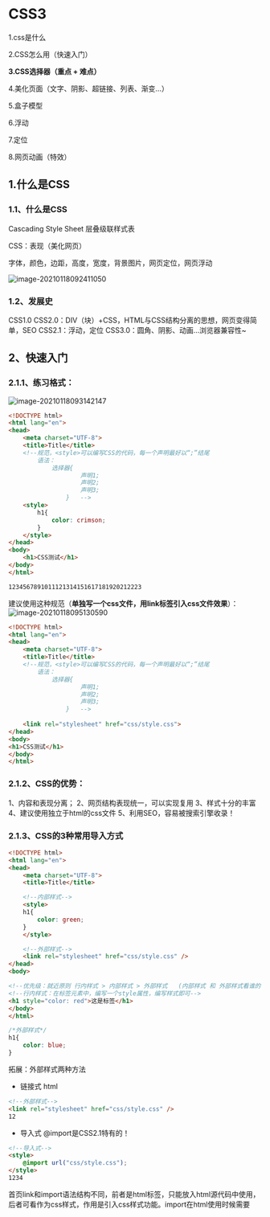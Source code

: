 # CSS3

1.css是什么

2.CSS怎么用（快速入门）

**3.CSS选择器（重点 + 难点）**

4.美化页面（文字、阴影、超链接、列表、渐变…）

5.盒子模型

6.浮动

7.定位

8.网页动画（特效）

## 1.什么是CSS

### 1.1、什么是CSS

Cascading Style Sheet 层叠级联样式表

CSS：表现（美化网页）

字体，颜色，边距，高度，宽度，背景图片，网页定位，网页浮动

![image-20210118092411050](https://typora-wenjiuzhou.oss-cn-beijing.aliyuncs.com/20210118092411.png)

### 1.2、发展史

CSS1.0
CSS2.0：DIV（块）+CSS，HTML与CSS结构分离的思想，网页变得简单，SEO
CSS2.1：浮动，定位
CSS3.0：圆角、阴影、动画…浏览器兼容性~

## 2、快速入门

### 2.1.1、练习格式：

![image-20210118093142147](https://typora-wenjiuzhou.oss-cn-beijing.aliyuncs.com/20210118093142.png)

```html
<!DOCTYPE html>
<html lang="en">
<head>
    <meta charset="UTF-8">
    <title>Title</title>
    <!--规范，<style>可以编写CSS的代码，每一个声明最好以“;”结尾
        语法：
            选择器{
                    声明1;
                    声明2;
                    声明3;
                }	-->
    <style>
        h1{
            color: crimson;
        }
    </style>
</head>
<body>
    <h1>CSS测试</h1>
</body>
</html>

1234567891011121314151617181920212223
```

建议使用这种规范（**单独写一个css文件，用link标签引入css文件效果**）：
![image-20210118095130590](https://typora-wenjiuzhou.oss-cn-beijing.aliyuncs.com/20210118095130.png)

```html
<!DOCTYPE html>
<html lang="en">
<head>
    <meta charset="UTF-8">
    <title>Title</title>
    <!--规范，<style>可以编写CSS的代码，每一个声明最好以“;”结尾
        语法：
            选择器{
                    声明1;
                    声明2;
                    声明3;
                }	-->
  
    <link rel="stylesheet" href="css/style.css">
</head>
<body>
<h1>CSS测试</h1>
</body>
</html>
```



### 2.1.2、CSS的优势：

1、内容和表现分离；
2、网页结构表现统一，可以实现复用
3、样式十分的丰富
4、建议使用独立于html的css文件
5、利用SEO，容易被搜索引擎收录！

### 2.1.3、CSS的3种常用导入方式

```html
<!DOCTYPE html>
<html lang="en">
<head>
    <meta charset="UTF-8">
    <title>Title</title>

    <!--内部样式-->
    <style>
    h1{
        color: green;
    }
    </style>

    <!--外部样式-->
    <link rel="stylesheet" href="css/style.css" />
</head>
<body>

<!--优先级：就近原则 行内样式 > 内部样式 > 外部样式   (内部样式 和 外部样式看谁的位置离句子近用谁)-->
<!--行内样式：在标签元素中，编写一个style属性，编写样式即可-->
<h1 style="color: red">这是标签</h1>
</body>
</html>
```

```css
/*外部样式*/
h1{
    color: blue;
}
```

拓展：外部样式两种方法

- 链接式
  html

```html
<!--外部样式-->
<link rel="stylesheet" href="css/style.css" />
12
```

- 导入式
  @import是CSS2.1特有的！

```html
<!--导入式-->
<style>
    @import url("css/style.css");
</style>
1234
```

首页link和import语法结构不同，前者<link>是html标签，只能放入html源代码中使用，后者可看作为css样式，作用是引入css样式功能。import在html使用时候需要<style type="text/css">标签，同时可以直接"@import url(CSS文件路径地址);""放如css文件或css代码里引入其它css文件。
本质上两者使用选择区别不大，但为了软件中编辑布局网页html代码，一般使用link较多，也推荐使用link。

### 2.2选择器

> 作用：选择页面上的某一个后者某一类元素

#### 2.2.1、基本选择器

##### 1、标签选择器

 **选择一类标签**

 格式： **标签 { }**

```html
<head>
    <meta charset="UTF-8">
    <title>Title</title>
    <style>
        /*标签选择器，会选择到页面上所有的这个标签的元素*/
        h1{
            color: orange;
            background: blue;
            border-radius: 10px;
        }
        h3{
            color: orange;
            background: blue;
            border-radius: 10px;
        }
        p{
            font-size: 80px;
        }
    </style>
</head>
<body>
<h1>标签选择器</h1>
<p>我爱学习</p>
<h3>学习JAVA</h3>
</body>
```

##### 2、类选择器class

 **选择所有class一致的标签，跨标签**

 格式： **.类名{}**

```html
<head>
    <meta charset="UTF-8">
    <title>Title</title>
    <style>
        /*类选择器的格式 .class的名称{}
            好处：可以多个标签归类，是同一个class，可以复用*/
        .demo1{
            color: blue;
        }
        .demo2{
            color: red;
        }
        .demo3{
            color: aqua;
        }
    </style>
</head>
<body>
<h1 class = "demo1">类选择器：demo1</h1>
<h1 class="demo2">类选择器：demo2</h1>
<h1 class="demo3">类选择器：demo3</h1>
<p class="demo3">p标签</p>
</body>
```

##### 3、id 选择器

 **全局唯一**

 格式： **#id名{}**

```html
<head>
    <meta charset="UTF-8">
    <title>Title</title>
    <style>
        /*id选择器：id必须保证全局唯一
            #id名称{}
            不遵循就近原则，优先级是固定的
            id选择器 > class类选择器  >  标签选择器
        */
        #demo1{
            color: red;
        }
        .demo2{
            color: green;
        }
        #demo2{
            color: orange;
        }
        h1{
            color: blue;
        }
    </style>
</head>
<body>
<h1 id="demo1" class="demo2">id选择器：demo1</h1>
<h1 class="demo2" id = "demo2">id选择器：demo2</h1>
<h1 class="demo2">id选择器：demo3</h1>
<h1 >id选择器：demo4</h1>
<h1>id选择器：demo5</h1>
</body>
```

**优先级：id选择器 > class选择器 > 标签选择器**

#### 2.2.2、高级选择器

##### 1. 层次选择器

![image-20210118121644221](https://typora-wenjiuzhou.oss-cn-beijing.aliyuncs.com/20210118121644.png)

```html
<!DOCTYPE html>
<html lang="en">
<head>
    <meta charset="UTF-8">
    <title>Title</title>
</head>
<body>
    <p>p1</p>
    <p>p2</p>
    <p>p3</p>
    <ul>
        <li>
            <p>p4</p>
        </li>
        <li>
            <p>p5</p>
        </li>
        <li>
            <p>p6</p>
        </li>
    </ul>
		<p>p7</p>
  	<p>p8</p>
</body>
</html>
```

![image-20210118151427726](https://typora-wenjiuzhou.oss-cn-beijing.aliyuncs.com/20210118151427.png)

- 1.**后代选择器**：在某个元素的后面

```css
/*后代选择器*/
<style>
body p{
	background:red;
}
</style>
```

![image-20210118151459659](https://typora-wenjiuzhou.oss-cn-beijing.aliyuncs.com/20210118151459.png)

- 2.**子选择器**，一代

```css
/*子选择器*/
<style>
body>p{
	background:orange;
}
</style>
```

![image-20210118151552419](https://typora-wenjiuzhou.oss-cn-beijing.aliyuncs.com/20210118151552.png)

- **相邻的兄弟选择器** 同辈

```css
/*相邻兄弟选择器：只选择一个，相邻（向下）*/
    <style>
        .active+p{
            background: red
        }
    </style>
<body>
<p>p1</p>
<p class="active">p2</p>
<p>p3</p>
<ul>
    <li>
        <p>p4</p>
    </li>
    <li>
        <p>p5</p>
    </li>
    <li>
        <p>p6</p>
    </li>
</ul>
<p>p7</p>
<p>p8</p>
</body>
```

![image-20210118151658763](https://typora-wenjiuzhou.oss-cn-beijing.aliyuncs.com/20210118151658.png)

- **通用选择器**

```css
<style>
/*通用兄弟选择器，当前选中元素的向下的所有兄弟元素*/
	.active~p{
	background:red;
}
</style>
<body>
<p>p1</p>
<p class="active">p2</p>
<p>p3</p>
<ul>
    <li>
        <p>p4</p>
    </li>
    <li>
        <p>p5</p>
    </li>
    <li>
        <p>p6</p>
    </li>
</ul>
<p>p7</p>
<p>p8</p>
</body>
```

![image-20210118151747091](https://typora-wenjiuzhou.oss-cn-beijing.aliyuncs.com/20210118151747.png)

##### 2.结构伪类选择器

伪类

```css
<!DOCTYPE html>
<html lang="en">
<head>
    <meta charset="UTF-8">
    <title>Title</title>
    <style>
        ul li:first-child{/*ul的第一个子元素*/
            background: aqua;
        }
        ul li:last-child{/*ul的最后一个子元素*/
            background: blue;
        }
        /*选中p1：定位到父元素，选择当前的第一个元素
            选择当前p元素 的父级元素<body>，选中父级元素的第一个，并且是当前元素才生效！------顺序*/
        p:nth-child(2){
            background: orange;
        }
        /*选中父元素下的，第2个p元素,---类型*/
        p:nth-of-type(2){
            background: red;
        }
        /*选中就变化，动作型*/
        a:hover{
            color: green;
        }
    </style>
</head>
<body>
<a href="">123</a>
<p>p1</p>
<p>p2</p>
<p>p3</p>
<h3>h3</h3>
<ul>
    <li>1li1</li>
    <li>1li2</li>
    <li>1li3</li>
</ul>
<ul>
    <li>2li1</li>
    <li>2li2</li>
    <li>2li3</li>
</ul>
<a href="www.baidu.com">百度</a>
</body>
</html>
```

![image-20210118155538638](https://typora-wenjiuzhou.oss-cn-beijing.aliyuncs.com/20210118155538.png)

##### 3.属性选择器（常用）

id + class结合

```html
<head>
    <meta charset="UTF-8">
    <title>Title</title>
    <style>
        <!--类选择器-->
        .demo a{
            float: left;
            display: block;
            height: 50px;
            width: 50px;
            border-radius: 10px;
            background: aquamarine;
            text-align: center;
            color: gray;
            text-decoration: none;
            margin-right: 5px;
            /*line-height:50px;*/
            font: bold 20px/50px Arial;
        }
        /*属性名，属性名=属性值（正则）
         = 表示绝对等于
         *= 表示包含
         ^= 表示以...开头
         $= 表示以...结尾
         存在id属性的元素
            a[]{}
         */
        a[id]{
            background: yellow;
        }
        a[id=first]{/*id=first的元素*/
            background: green;
        }

        a[class*="links"]{/*class 中有links的元素*/
            background: bisque;
        }

        a[href^=http]{/*选中href中以http开头的元素*/
            background: aquamarine;
        }
        a[href$=pdf]{/*选中href中以pdf结尾的元素*/
            background: aquamarine;
        }
    </style>
</head>
<body>
<p class="demo">
    <a href="http:www.baidu.com" class="links item first" id="first">1</a>
    <a href="" class="links item active" target="_blank " title="test">2</a>
    <a href="images/123.html" class="links item">3</a>
    <a href="images/1.png" class="links item">4</a>
    <a href="images/1.jpg" class="links item">5</a>
    <a href="abc" class="links item">6</a>
    <a href="/a.pdf" class="links item">7</a>
    <a href="/abc.pdf" class="links item">8</a>
    <a href="abc.doc" class="links item">9</a>
    <a href="abcd.doc" class="links item last">10</a>
</p>
</body>

```

效果：
![在这里插入图片描述](https://img-blog.csdnimg.cn/20201030095642883.png#pic_center)

## 3、美化网页元素

### 3.1、为什么要美化网页

1. 有效的传递页面信息
2. 美化网页，页面漂亮才能吸引客户
3. 凸显页面的主题
4. 提高用户的体验

**span标签**：重点要突出的字，使用span标签套起来

```html
<!DOCTYPE html>
<html lang="en">
<head>
    <meta charset="UTF-8">
    <title>Title</title>
    <style>
        #title1{
            font-size: 50px;
            color: blue;
        }
    </style>
</head>
<body>

学习语言<span id="title1">JAVA</span>
</body>
</html>
```

![image-20210118161911808](https://typora-wenjiuzhou.oss-cn-beijing.aliyuncs.com/20210118161911.png)



### 3.2、字体样式

- font-family：字体
- font-size：字体大小
- font-weight：字体粗细
- color：字体颜色

```html
<!DOCTYPE html>
<html lang="en">
<head>
    <meta charset="UTF-8">
    <title>Title</title>
    <style>
        body {
            font-family: "Arial Black", 楷体;
            color: red;
        }

        h1 {
            font-size: 50px;
        }

        .p1 {
            font-weight: 600;
            color: gray;
        }
    </style>
</head>
<body>
    <h1>标题</h1>
    <p>设置为绝对定位的元素框从文档流完全删除，并相对于其包含块定位，包含块可能是文档中的另一个元素或者是初始包含块。元素原先在正常文档流中所占的空间会关闭，就好像该元素原来不存在一样。元素定位后生成一个块级框，而不论原来它在正常流中生成何种类型的框。</p>
    <p class="p1">正文2222222</p>
    <p>绝对定位使元素的位置与文档流无关，因此不占据空间。这一点与相对定位不同，相对定位实际上被看作普通流定位模型的一部分，因为元素的位置相对于它在普通流中的位置。</p>
</body>
</html>
```

![image-20210118162207937](https://typora-wenjiuzhou.oss-cn-beijing.aliyuncs.com/20210118162208.png)

常用写法：

```css
font-weight:bolder;/*也可以填px，但不能超过900,相当于bloder*/

/*常用写法：*/
font:oblique bloder 12px "楷体"
```





### 3.3、文本样式

1. 颜色–---------------->color:agb / rgba()
2. 文本对齐方式–---->text-align：center
3. 首行缩进–--->text-indent：2em
4. 行高–--------->line-height：300px；
5. 下划线–------>text-decoration

```css
text-decoration:underline/*下划线*/
text-decoration:line-through/*中划线*/
text-decoration:overline/*上划线*/
text-decoration:none/*超链接去下划线*/
```

#### **1.文本样式**

```html
<!DOCTYPE html>
<html lang="en">
<head>
    <meta charset="UTF-8">
    <title>Title</title>
    <!--
        颜色:
        单词
        RGB    #000000~#FFFFFF
        RGBA   rgba(0,0,0,0.9);

        排版：
        text-align:

        首行缩进：
        text-indent: 2em

        行高：
        line-height: 30px;
        块高：
        height：

        文字修饰符：

    -->
    <style>
        bpdy{
            color: rgba(0,0,0,0.9);
            text-align: center;
        }

        .p1{
            text-indent: 2em;
            line-height: 30px;
            height: 3000px;

        }
        .l1{text-decoration: underline;}
        .l2{text-decoration: line-through;}
        .l3{text-decoration: overline;}
    </style>
</head>
<body>
<h1>标题</h1>
<p class="l1">1111111111111</p>
<p class="l2">2222222222222</p>
<p class="l3">3333333333333</p>

<p>设置为绝对定位的元素框从文档流完全删除，并相对于其包含块定位，包含块可能是文档中的另一个元素或者是初始包含块。元素原先在正常文档流中所占的空间会关闭，就好像该元素原来不存在一样。元素定位后生成一个块级框，而不论原来它在正常流中生成何种类型的框。</p>
<p >正文2222222</p>
<p class="p1">绝对定位使元素的位置与文档流无关，因此不占据空间。这一点与相对定位不同，相对定位实际上被看作普通流定位模型的一部分，因为元素的位置相对于它在普通流中的位置。</p>

</body>
</html>
```

![image-20210118163834672](https://typora-wenjiuzhou.oss-cn-beijing.aliyuncs.com/20210118163834.png)

#### **2.图片、文字水平对齐**

```css
<!DOCTYPE html>
<html lang="en">
<head>
    <meta charset="UTF-8">
    <title>Title</title>
<!--    水平对齐，需要有参照物a，b-->
    <style>
        img,span{
            vertical-align: middle;/*而不是center*/
        }
    </style>
</head>
<body>
    <p>
        <img src="images/1.png" alt="">
        <span>123456789101123156489</span>
    </p>
</body>
</html>
```

![image-20210118164309078](https://typora-wenjiuzhou.oss-cn-beijing.aliyuncs.com/20210118164309.png)





### 3.4、文本，阴影和超链接伪类

```css
<!DOCTYPE html>
<html lang="en">
<head>
    <meta charset="UTF-8">
    <title>Title</title>
    <style>
        /*默认的颜色*/
        a{
            text-decoration: none;
            color: black;
        }
        /*鼠标悬浮的颜色*/
        a:hover{
            color: orange;
            font-size:50px ;
        }
        /*鼠标按住未释放的颜色*/
        a:active{
            color: green;
        }
        /*text-shadow 阴影颜色 水平偏移 垂直偏移 阴影半径*/
        #price{
            text-shadow: blue 10px 10px 10px;
        }
    </style>
</head>
<body>

<a href="#">
    <img src="images/1.png" alt="">
</a>
<p>
    <a href="#">老婆</a>
</p>
<p>
    <a href="">作者：</a>
</p>
<p id="price">
    ￥500
</p>
</body>
</html>
```

![image-20210118165944920](https://typora-wenjiuzhou.oss-cn-beijing.aliyuncs.com/20210118165945.png)



### 3.5阴影：

![image-20210118165821303](https://typora-wenjiuzhou.oss-cn-beijing.aliyuncs.com/20210118165821.png)

```css
/*	第一个参数：表示水平偏移
	第二个参数：表示垂直偏移
	第三个参数：表示模糊半径
	第四个参数：表示颜色
*/
text-shadow:5px 5px 5px 颜色
<style>
#price{
        text-shadow: blue 10px 10px 10px;
     }
</style>
<body>
<p id="price">
    ￥500
</p>
</body>
```





### 3.6、列表ul li

主页index.html代码：

```html
<!DOCTYPE html>
<html lang="en">
<head>
    <meta charset="UTF-8">
    <title>Title</title>
    <link href="css/style.css" rel="stylesheet" type="text/css">
</head>
<body>
<div id="nav">
    <h2 class="title">全部商品分类</h2>
    <ul>
        <li>
            <a href="#">图书</a>
            <a href="#">音像</a>
            <a href="#">数字商品</a>
        </li>
        <li>
            <a href="#">家用电器</a>
            <a href="#">手机</a>
            <a href="#">数码</a>
        </li>
        <li>
            <a href="#">电脑</a>
            <a href="#">办公</a>
        </li>
        <li>
            <a href="#">家居</a>
            <a href="#">家装</a>
            <a href="#">厨具</a>
        </li>
        <li>
            <a href="#">服饰鞋帽</a>
            <a href="#">个性化妆</a>
        </li>
        <li>
            <a href="#">礼品箱包</a>
            <a href="#">钟表</a>
            <a href="#">珠宝</a>
        </li>
        <li>
            <a href="#">食品饮料</a>
            <a href="#">保健食品</a>
        </li>
        <li>
            <a href="#">彩票</a>
            <a href="#">旅行</a>
            <a href="#">充值</a>
            <a href="#">票务</a>
        </li>
    </ul>
</div>
</body>
</html>
```

css代码：

```css
#nav{
    width: 300px;
    background: antiquewhite;
}
.title{
    font-size: 18px;
    font-weight: bold;
    text-indent: 1em;/*缩进*/
    line-height: 35px;
    background: red;
}

/*ul li*/
/*
list-style:
    non 去掉实心圆
    circle 空心圆
    decimal 数字
    square 正方形
*/
/*ul{!*nav替换效果*!
    background: antiquewhite;
}*/
ul li{
    height: 30px;
    list-style: none;
    text-indent: 1em;
}

a{
    text-decoration: none;
    font-size: 14px;
    color: black;
}
a:hover{
    color: burlywood;
    text-decoration: underline;
}
```

![image-20210118171031528](https://typora-wenjiuzhou.oss-cn-beijing.aliyuncs.com/20210118171031.png)



### 3.7、背景

```css
/*颜色 图片 图片位置 平铺方式*/
{
  background:red url("../images/xx.png") 270px 10px no-repeat;
}
```



1. 背景颜色：background
2. 背景图片

```css
<!DOCTYPE html>
<html lang="en">
<head>
    <meta charset="UTF-8">
    <title>Title</title>
    <style>
        div{
            height: 480px;
            width: 660px;
            border: 1px solid red;
            background-image: url("images/1.png");
        }
        .div1{
            background-repeat:repeat-x/*水平平铺*/
        }
        .div2{
            background-repeat:repeat-y/*垂直平铺*/
            }
        .div3{
            background-repeat:no-repeat/*不平铺*/
            }

    </style>
</head>
<body>
    <div class="div1"></div>
    <div class="div2"></div>
    <div class="div3"></div>
</body>
</html>
```

![image-20210118172011107](https://typora-wenjiuzhou.oss-cn-beijing.aliyuncs.com/20210118172011.png)



### 3.8、渐变

渐变背景网址：https://www.grabient.com
**径向渐变、圆形渐变**

```css
<!DOCTYPE html>
<html lang="en">
<head>
    <meta charset="UTF-8">
    <title>Title</title>
    <style>
        body{
            background-color: #4158D0;
            background-image: -webkit-linear-gradient(309deg, #4158D0 0%, #C850C0 46%, #FFCC70 100%);
            background-image: -moz-linear-gradient(309deg, #4158D0 0%, #C850C0 46%, #FFCC70 100%);
            background-image: -o-linear-gradient(309deg, #4158D0 0%, #C850C0 46%, #FFCC70 100%);
            background-image: linear-gradient(309deg, #4158D0 0%, #C850C0 46%, #FFCC70 100%);
        }

    </style>
</head>
<body>


</body>
</html>
```

![image-20210118172837260](https://typora-wenjiuzhou.oss-cn-beijing.aliyuncs.com/20210118172837.png)





## 4、盒子模型

### 4.1什么是盒子模型

![image-20210118173417705](https://typora-wenjiuzhou.oss-cn-beijing.aliyuncs.com/20210118173417.png)

1. margin：外边距
2. padding：内边距
3. border：边框



### 4.2、边框

border：粗细 样式 颜色

1. 边框的粗细
2. 边框的样式
3. 边框的颜色

```html
<!DOCTYPE html>
<html lang="en">
<head>
    <meta charset="UTF-8">
    <title>Title</title>
    <style>
<!--        body总有一个默认的外边框 margin ：0 需要操作-->
h1,ul,li a body{
    margin: 0;
    padding: 0;
    text-decoration: none;
}
      <!--        border:粗细 样式 颜色-->
#box{
    width: 300px;
    border:1px solid red;
}
    h2{
        font-size: 16px;
        background-color: green;
        line-height: 30px;
        color: white;
    }

    form{
        background-color: blue;
    }
    div:nth-of-type(1) input{
        border: 3px solid black;
    }
    div:nth-of-type(2) input{
        border: 3px dashed #C850C0;
    }
    div:nth-of-type(3) input{
        border: 3px dashed orange;
    }

    </style>
</head>
<body>
<div id="box">
    <h2>用户登录</h2>
    <form action="#">
        <div>
            <span>用户名：</span>
            <input type="text">
        </div>
        <div>
            <span>密码：</span>
            <input type="password">
        </div>
        <div>
            <span>邮箱</span>
            <input type="email">
        </div>
    </form>
</div>
</body>
</html>
```

![image-20210118175426557](https://typora-wenjiuzhou.oss-cn-beijing.aliyuncs.com/20210118175426.png)





### 4.3、外边距----妙用：居中

```css
#box{ /*居中有前提条件：box在一个块元素中，且块元素有固定宽度*/
            width: 300px;
            border:1px solid red;
            margin:0 auto;
        }
```



![image-20210118180052504](https://typora-wenjiuzhou.oss-cn-beijing.aliyuncs.com/20210118180052.png)

margin-left/right/top/bottom–>表示四边，可分别设置，也可以同时设置如下

```css
margin:0 0 0 0/*分别表示上、右、下、左；从上开始顺时针*/
/*例1：居中*/
margin:0 auto /*auto表示左右自动-----------------》居中*/   
/*例2：*/
margin:4px/*表示上、右、下、左都为4px*/
/*例3*/
margin:10px 20px 30px/*表示上为10px，左右为20px，下为30px*/
```

盒子的计算方式（你这个盒子到底多大）：
margin+border+padding+内容的大小

总结：
body总有一个默认的外边距 margin:0
常见操作：初始化



### 4.4、圆角边框----border-radius

```css
<!DOCTYPE html>
<html lang="en">
<head>
    <meta charset="UTF-8">
    <title>Title</title>
<!--    左上 右上 右下 左下   顺时针-->
    <style>
        div{
            width: 100px;
            height:100px;
            border:10px solid red;
            border-radius: 50px 20px 10px 5px;
        }
    </style>
</head>
<body>
<div></div>
</body>
</html>
```

![image-20210118181143593](https://typora-wenjiuzhou.oss-cn-beijing.aliyuncs.com/20210118181143.png)

1.边框圆角（可以将头像变成圆的）

```html
<style>
        div{
            width: 100px;
            height:100px;
            border:10px solid red;
            border-radius: 100px;
        }
    </style>
```

![image-20210118181241284](https://typora-wenjiuzhou.oss-cn-beijing.aliyuncs.com/20210118181241.png)

2.半圆

```html
<!DOCTYPE html>
<html lang="en">
<head>
    <meta charset="UTF-8">
    <title>Title</title>
    <!--    左上 右上 右下 左下
            圆圈：  圆角：半径！
    -->
    <style>
        div{
            width: 100px;
            height:50px;    /*需要调整长宽*/
            margin: 30px;
            background-color: red;
            border-radius: 50px 50px 0px 0px;
        }
    </style>
</head>
<body>
<div></div>
</body>
</html>
```

![image-20210118181628974](https://typora-wenjiuzhou.oss-cn-beijing.aliyuncs.com/20210118181629.png)







### 4.5、盒子阴影

```css
<!DOCTYPE html>
<html lang="en">
<head>
    <meta charset="UTF-8">
    <title>Title</title>
    <style>
        div{
            width: 100px;
            height: 100px;
            border: 10px solid red;
            box-shadow: 10px 10px 100px yellow;
        }
        img{
            box-shadow: 10px 10px 100px yellow;
        }
    </style>
</head>
<body>
    <div>
    </div>
    <img src="images/1.png">
</body>
</html>
```

![image-20210118183235743](https://typora-wenjiuzhou.oss-cn-beijing.aliyuncs.com/20210118183235.png)





## 5、浮动

### 5.1标准文档流

![image-20210118185722927](https://typora-wenjiuzhou.oss-cn-beijing.aliyuncs.com/20210118185723.png)

**块级元素**：独占一行 h1~h6 、p、div、 列表…

**行内元素**：不独占一行 span、a、img、strong

注： 行内元素可以包含在块级元素中，反之则不可以

### 5.2、display（重要）

1. block：块元素
2. inline：行内元素
3. inline-block：是块元素，但是可以内联，在一行

> 这也是一种实现行内元素排列的方式，但是我们很多情况用float

1. none：消失

```html
<!DOCTYPE html>
<html lang="en">
<head>
    <meta charset="UTF-8">
    <title>Title</title>
    <!--block 块元素
        inline 行内元素
        inline-block 是块元素，但是可以内联 ，在一行
    -->
    <style>
        div{
            width: 100px;
            height: 100px;
            border: 1px solid red;
            display: inline-block;
        }
        span{
            width: 100px;
            height: 100px;
            border: 1px solid red;
            display: inline-block;
        }
    </style>
</head>
<body>
    <div>div块元素</div>
    <span>span行内元素</span>
</body>
</html>
```

![image-20210118203354542](https://typora-wenjiuzhou.oss-cn-beijing.aliyuncs.com/20210118203354.png)

QQ会员登录导航

```css
li {
    list-style: none;
    display: inline-block;
    padding-right: 19px;
}
div{
    width: 1080px;
    height: 72px;
    border: 1px solid gray;
    background: gray 50px center no-repeat ;
    background-size: 110px 60px;
}
ul{
    padding-left: 210px;
    margin-top: 25px;
}
a{
    font-size: 14px;
    color:white;
    text-decoration: none;
}
a:hover{
    text-decoration: none;
    color: #2633ff;
}
.entry{
    margin-left: 40px;
    padding: 5px 22px;
    border: 1px solid #feff49;
    border-radius: 15px;
    color: #fcfc3a;
}
li:nth-last-child(2){
    padding-right: 0;
}
li:nth-last-child(2) a:hover{
    color: #efcc2c;
}
.open{
    border: 1px solid yellow;
    border-radius: 15px;
    padding: 5px 25px;
    background-color: #ffe846;
    color: #eeba15;
    font-weight: bold;
}
li:nth-last-child(1) a:hover{
    color: #d3940b;
}
```



```html
<!DOCTYPE html>
<html lang="en">
<head>
    <meta charset="UTF-8">
    <title>Title</title>
    <link rel="stylesheet" href="css/style.css" />
</head>
<body>
<div>
    <nav>
        <ul>
            <li><a href="#">功能特权</a></li>
            <li><a href="#">游戏特权</a></li>
            <li><a href="#">生活特权</a></li>
            <li><a href="#">会员活动</a></li>
            <li><a href="#">成长体系</a></li>
            <li><a href="#">年费专区</a></li>
            <li><a href="#">超级会员</a></li>
            <li><a href="#" class="entry">登录</a></li>
            <li><a href="#" class="open">开通超级会员</a></li>
        </ul>
    </nav>
</div>
</body>
</html>
```

![image-20210118195138767](https://typora-wenjiuzhou.oss-cn-beijing.aliyuncs.com/20210118195138.png)



### 5.3、float：left/right左右浮动

**标准文档流**(默认布局)是：       从上到下，从左到右，遇块(块级元素)换行。

浮动层：给元素的**float**属性赋值后，就是脱离文档流，进行left/right**左右浮动**，紧贴着父元素 (默认为body文本区域) 的左右边框 。

而此浮动元素在文档流空出的位置，由**后续的(非浮动)元素填充上去**：**块级元素**直接填充上去.

若跟浮动元素的范围发生重叠，**浮动元素**覆盖**块级元素**。

**Float**有4个值：

- ​    left：元素向左浮动
- 　right：元素向右浮动
- 　none：默认值
- 　inherit ：从父元素继承float属性。

浮动后的div宽度会变成0，但是其内边框可能撑起它的宽和高。

```html
<!DOCTYPE html>
<html>
<head>
    <meta charset="UTF-8">
    <title>Insert title here</title>
    <style type="text/css">
        .outside{
            font-size:12px;
            font-family: Arail;
            padding:10px;
            background-color:#fffcd3;
            border:1px solid black;
            width:50%;
        }
        .inside1{
            padding:10px;
            border:1px dashed black;
            background:#a9d6ff;
            margin:5px;
            float:left;
            /* 1.div1向左漂浮之后，宽度为0
               2.div1移到父元素的左边
               3.div1的原始位置被空出来，由后面的html元素来补上。
            */
        }
        .inside2{
            padding:10px;
            border:1px dashed black;
            background:#ffacd3;

        }
    </style>
</head>
<body>
<div class="outside">
    <div class="inside1">内部div1</div>
    <div class="inside2">内部div2</div>
</div>
</body>
</html>
```

![image-20210118200104520](https://typora-wenjiuzhou.oss-cn-beijing.aliyuncs.com/20210118200104.png)



**div浮动对html元素的影响**

如果浮动的div前面有同级别html元素，该浮动的div会排在html元素后面浮动，不会覆盖html元素

总结：div的浮动对前面的html元素没影响，对后面的html元素有影响。

```html
<div class="inside2">内部div3</div>
    <div class="inside1">内部div1</div>
    <div class="inside2">内部div2</div>
```

![image-20210118200247841](https://typora-wenjiuzhou.oss-cn-beijing.aliyuncs.com/20210118200247.png)



**CSS中多个div浮动**

多个同级块元素同时在一个方向浮动，则从该方向上水平依次排列

```html
<!DOCTYPE html>
<html>
<head>
    <meta charset="UTF-8">
    <title>div浮动</title>
    <style type="text/css">
        .outside{
            font-size:12px;
            font-family: Arail;
            padding:10px;
            background-color:#fffcd3;
            border:1px solid black;
            width:50%;
        }
        .inside1{
            padding:10px;
            border:1px dashed black;
            background:#a9d6ff;
            margin-bottom:5px;
        }
        .inside2{
            padding:10px;
            border:1px dashed black;
            background:#ffacd3;
            margin:5px;
            float:left;
        }
    </style>
</head>
<body>
<h1>div浮动</h1>
<div class="outside">
    <div class="inside1">内部div1</div>
    <!--
        如果多个同级html元素同时浮动，这几个html元素就会从左到右浮动排列
        脱离了div的自动换行
     -->
    <div class="inside2">内部div2</div>
    <div class="inside2">内部div3</div>
    <div class="inside2">内部div4</div>
    <div class="inside2">内部div5</div>
    <div class="inside1">内部div6</div>
</div>
</body>
</html>
```



![image-20210118200443886](https://typora-wenjiuzhou.oss-cn-beijing.aliyuncs.com/20210118200444.png)



**CSS消除div漂浮的影响**

前面div的浮动会影响后面的div的布局，如果想消除该影响可以使用clear:left |  right | both

未消除之前：

![image-20210118200804446](https://typora-wenjiuzhou.oss-cn-beijing.aliyuncs.com/20210118200804.png)

消除之后：

![image-20210118200853331](https://typora-wenjiuzhou.oss-cn-beijing.aliyuncs.com/20210118200853.png)

```html
<!DOCTYPE html>
<html>
<head>
    <meta charset="UTF-8">
    <title>Insert title here</title>
    <style type="text/css">
        .outside{
            font-size:12px;
            font-family: Arail;
            padding:10px;
            background-color:#fffcd3;
            border:1px solid black;
            width:50%;
        }
        .inside1{
            padding:10px;
            border:1px dashed black;
            background:#a9d6ff;
            margin:5px;
            float:left;
            /* 1.div1向左漂浮之后，宽度为0
               2.div1移到父元素的左边
               3.div1的原始位置被空出来，由后面的html元素来补上。
            */
        }
        .inside2{
            padding:10px;
            border:1px dashed black;
            background:#a9d6ff;
            margin:5px;
            float:right;
        }
        .inside3{
            padding:10px;
            border:1px dashed black;
            background:#ffacd3;
            clear:both;
            /* left消除左边漂浮的影响
               right消除右边漂浮的影响
               both消除两边漂浮的影响
              */
        }
    </style>
</head>
<body>
<div class="outside">
    <div class="inside1">内部div1</div>
    <div class="inside2">内部div2</div>
    <div class="inside3">内部div3</div>
</div>
</body>
</html>
```



### 5.4、overflow及父级边框塌陷问题

clear：

- right：右侧不允许有浮动元素
- left：左侧不允许有浮动元素
- both：两侧不允许有浮动元素

none：

```html
<!DOCTYPE html>
<html lang="en">
<head>
    <meta charset="UTF-8">
    <title>Title</title>
    <link rel="stylesheet" href="css/style.css" />
</head>
<body>
<div id="father">
    <div class="layer01"><img src="img/1.jpg" alt=""></div>
    <div class="layer02"><img src="img/2.jpg" alt=""></div>
    <div class="layer03"><img src="img/3.jpg" alt=""></div>
    <div class="layer04">
        浮动的盒子可以向左，也可以向右。。。。。哈哈啊哈哈哈哈哈哈
    </div>
    <!-- <div class="clear"></div>-->
</div>
</body>
</html>
```

```css
div{
    margin: 10px;
    padding: 5px;
}
#father{
    border: 1px #000 solid;
    /*height: 500px;*/

    /*overflow: hidden;*/
}
/*#father:after{
    content: '';
    display: block;
    clear: both;
}*/
.layer01{
    border: 1px #F00 dashed;
    display: inline-block;
    float: left;
}
.layer02{
    border: 1px #00F dashed;
    display: inline-block;
    float: left;
}
.layer03{
    border: 1px #060 dashed;
    display: inline-block;
    float: left;
}
/*

clear: left; 左侧不允许有浮动元素
clear: right; 右侧不允许有浮动元素
clear: both; 两侧不允许有浮动元素

*/
.layer04{
    border: 1px #666 dashed;
    font-size: 12px;
    line-height: 23px;
    display: inline-block;
    float: left;
    clear: both;
}
/*
.clear{
    clear: both;
    margin: 0;
    padding: 0;
}
*/
```



问题出现了： 蓝色框不包含所有东西了

![image-20210118202656324](https://typora-wenjiuzhou.oss-cn-beijing.aliyuncs.com/20210118202656.png)

#### **解决塌陷问题方案：**

#### 方案一：增加父级元素的高度；

```css
#father{
    border: 1px #000 solid;
    height: 500px;
}
```



![image-20210118202718969](https://typora-wenjiuzhou.oss-cn-beijing.aliyuncs.com/20210118202719.png)

#### 方案二：增加一个空的div标签，清除浮动

```css
<body>
     <div class="clear"></div>
</body>

<style>
	.clear{
		clear:both;
		margin:0;
		padding:0;
}
</style>
```

![image-20210118202843345](https://typora-wenjiuzhou.oss-cn-beijing.aliyuncs.com/20210118202843.png)

#### 方案三：在父级元素中增加一个overflow属性

有超出父类可以表示范围的元素，父级元素添加

```css
overflow:hidden/*隐藏超出部分*/
overflow：scoll/*滚动*/

#father{
    border: 1px #000 solid;
    /*height: 500px;*/

    overflow: hidden;
}
```

![image-20210118202947267](https://typora-wenjiuzhou.oss-cn-beijing.aliyuncs.com/20210118202947.png)

#### 方案四：父类添加一个伪类:after

等同于方案二：增加一个空的div标签，清除浮动。

```css
#father:after{
    content: '';
    display: block;
    clear: both;
}
```

![image-20210118203257030](https://typora-wenjiuzhou.oss-cn-beijing.aliyuncs.com/20210118203257.png)

小结：

1. 浮动元素增加空div----> 简单、代码尽量避免空div
2. 设置父元素的高度-----> 简单，但是元素假设有了固定的高度，可能就会超出范围
3. overflow----> 简单，下拉的一些场景避免使用
4. **父类添加一个伪类:after**（推荐）----> 写法稍微复杂，但是没有副作用，**推荐使用**

### 5.5、display与float对比

1. display：方向不可以控制
2. float：浮动起来的话会**脱离标准文档流**，所以要解决**父级边框**塌陷的问题。





## 6、定位

```html
<!DOCTYPE html>
<html lang="en">
<head>
    <meta charset="UTF-8">
    <title>初始样式</title>
    <style>

        div{
            margin: 10px;
            padding: 5px;
            font-size: 12px;
            line-height: 25px;
        }
        #father{
            border: #ffa538 1px solid;
            padding: 0;
        }
        #first{
            border: #b3ff38 1px solid;
            background-color: #ffa538;         
        }
        #second{
            border: #427b11 1px solid;
            background-color: #66c77f;
        }
        #third{
            background-color: #b3ff38;
            border: #38d7ff 1px solid;
        }
    </style>
</head>
<body>
<div id="father">
    <div id="first">第一个盒子</div>
    <div id="second">第二个盒子</div>
    <div id="third">第三个盒子</div>
</div>
</body>
</html>
```



![image-20210118204128135](https://typora-wenjiuzhou.oss-cn-beijing.aliyuncs.com/20210118204128.png)

### 6.1、相对定位relative

相对定位：**positon：relstive；**
相对于原来的位置，进行指定的偏移，相对定位的话，它仍然**在标准文档流中**！原来的位置会被保留

```css
top:-20px;/*向上偏移20px*/
left:20px;/*向右偏移20px*/
bottom:10px;/*向上偏移10px*/
right:20px;/*向左偏移20px*/
1234
```

代码：

```html
<!DOCTYPE html>
<html lang="en">
<head>
    <meta charset="UTF-8">
    <title>相对定位</title>
    <!--相对定位
            相对于自己原来的位置进行偏移
    -->
    <style>
        body{
            padding: 20px;
        }
        div{
            margin: 10px;
            padding: 5px;
            font-size: 12px;
            line-height: 25px;
        }
        #father{
            border: #ffa538 1px solid;
            padding: 0;
        }
        #first{
            border: #b3ff38 1px solid;
            background-color: #ffa538;
            position: relative;/*相对定位：上下左右*/
            top: -20px;/*向上偏移20px*/
            left: 20px;/*向右偏移20px*/
        }
        #second{
            border: #427b11 1px solid;
            background-color: #66c77f;
        }
        #third{
            background-color: #b3ff38;
            border: #38d7ff 1px solid;
            position: relative;
            bottom: -10px;/*向下偏移10px*/
        }
    </style>
</head>
<body>
<div id="father">
    <div id="first">第一个盒子</div>
    <div id="second">第二个盒子</div>
    <div id="third">第三个盒子</div>
</div>
</body>
</html>

```

![image-20210118204509226](https://typora-wenjiuzhou.oss-cn-beijing.aliyuncs.com/20210118204509.png)

练习：![在这里插入图片描述](https://img-blog.csdnimg.cn/20201030095804693.png?x-oss-process=image/watermark,type_ZmFuZ3poZW5naGVpdGk,shadow_10,text_aHR0cHM6Ly9ibG9nLmNzZG4ubmV0L3dlaXhpbl80NTE0NTcyNg==,size_16,color_FFFFFF,t_70#pic_center)

实现代码：

```html
<!DOCTYPE html>
<html lang="en">
<head>
    <meta charset="UTF-8">
    <title>Title</title>
    <style>
        #box{
            height: 300px;
            width: 300px;
            border: 2px red solid;
            padding: 10px;
        }
        a{
            height: 100px;
            width: 100px;
            background-color: #ee73b7;
            color: white;
            text-align: center;
            text-decoration: none;
            line-height: 100px;/*设置行距100px*/
            display: block;/*设置方块*/
        }
        a:hover{
            background: #4158D0;
        }
        .a2{
            position: relative;
            left: 200px;
            top: -100px;
        }
        .a4{
            position: relative;
            left: 200px;
            top: -100px;
        }
        .a5{
            position: relative;
            left: 100px;
            top: -300px;
        }
    </style>
</head>
<body>
<body>
<div id="box">
    <div class="a1"><a href="" >连接1</a></div>
    <div class="a2"><a href="" >连接2</a></div>
    <div class="a3"><a href="" >连接3</a></div>
    <div class="a4"><a href="" >连接4</a></div>
    <div class="a5"><a href="" >连接5</a></div>
</div>
</body>
</body>
</html>
```

![image-20210118204613246](https://typora-wenjiuzhou.oss-cn-beijing.aliyuncs.com/20210118204613.png)



### 6.2、绝对定位-absolute和固定定位-fixed

![image-20210118235754712](https://typora-wenjiuzhou.oss-cn-beijing.aliyuncs.com/20210118235801.png)

#### 绝对定位：

定位：基于xxx定位，上下左右~
1、没有父级元素定位的前提下，相对于浏览器定位

2、假设父级元素存在定位，我们通常会相对于父级元素进行偏移

3、在父级元素范围内移动

相对于父级或浏览器的位置，进行指定的偏移，绝对定位的话，它不在在标准文档流中，原来的位置不会被保留

总结：相对一父级或浏览器的位置，进行指定的偏移，绝对定位的话，它不在标准文档流中，原来的位置不会被保留

```html
<!DOCTYPE html>
<html lang="en">
<head>
    <meta charset="UTF-8">
    <title>Title</title>
    <style>
        div{
            margin: 10px;
            padding: 5px;
            font-size: 12px;
            line-height: 25px;
        }
        #father{
            border: 1px solid #666;
            padding: 0;
            position: relative;
        }
        #first{
            background-color: #a13d30;
            border: 1px dashed #b27530;
        }
        #second{
            background-color: #255099;
            border: 1px dashed #255066;
            position: absolute;
            left: 50px;
        }
        #third{
            background-color: #1c6699;
            border: 1px dashed #1c6615;
        }
    </style>
</head>
<body>
<div id="father">
    <div id="first">第一个盒子</div>
    <div id="second">第二个盒子</div>
    <div id="third">第三个盒子</div>
</div>
</body>
</html>
```

![image-20210119000357246](https://typora-wenjiuzhou.oss-cn-beijing.aliyuncs.com/20210119000357.png)



#### 相对定位

```html
<!DOCTYPE html>
<html lang="en">
<head>
    <meta charset="UTF-8">
    <title>Title</title>
    <style>
        body{
            height: 1000px;
        }
        div:nth-of-type(1){
            width: 100px;
            height: 100px;
            background-color: red;
            position: absolute;/*absolute 绝对定位*/
            right: 0;
            bottom: 0;
        }
        div:nth-of-type(2){
            width: 50px;
            height: 50px;
            background-color: #b3ff38;
            position: fixed;/*fixed 固定定位*/
            right: 0;
            bottom: 0;
        }
    </style>
</head>
<body>
<div>div1</div>
<div>div2</div>    <!--fixed 固定定位-->
</body>
</html>
```

![image-20210118204743664](https://typora-wenjiuzhou.oss-cn-beijing.aliyuncs.com/20210118204743.png)

![image-20210118204847381](https://typora-wenjiuzhou.oss-cn-beijing.aliyuncs.com/20210118204847.png)

### 6.3、z-index

![image-20210119000925072](https://typora-wenjiuzhou.oss-cn-beijing.aliyuncs.com/20210119000925.png)

图层-z-index：默认是0，最高无限~999

```css
z-index: 999;
```

index.html代码：

```html
<!DOCTYPE html>
<html lang="en">
<head>
    <meta charset="UTF-8">
    <title>Title</title>
    <link rel="stylesheet" href="css/style.css" type="text/css">
    <style></style>
</head>
<body>
<div id="content">
    <ul>
        <li><img src="images/2020.jpg" alt=""/></li>
        <li class="tipText">学习微服务，找狂神</li>
        <li class="tipBg"></li>
        <li>时间：2099-01-01</li>
        <li>地点：月球一号基地</li>
    </ul>
</div>
</body>
</html>
1234567891011121314151617181920
```

css代码：  opacity: 0.5;背景透明度

```css
#content{
    width: 250px;
    padding: 0px;
    margin: 0px;
    overflow: hidden;
    font-size: 12px;
    line-height: 25px;
    border: 1px solid yellow;
}
ul,li{
    padding: 0px;
    margin: 0px;
    list-style: none;
}
/*父级元素相对定位*/
#content ul{
    position: relative;
}
.tipText,.tipBg{
    position: absolute;
    width: 380px;
    height: 25px;
    top:216px
}
.tipText{
    color: white;
    z-index: 999;
}
.tipBg{
    background: orange;
    opacity: 0.5;/*背景透明度*/
    filter: alpha(opacity=50);/*背景透明度*/
}
```

![image-20210119001551009](https://typora-wenjiuzhou.oss-cn-beijing.aliyuncs.com/20210119001551.png)



## 7、动画及视野拓展

css做动画过于繁琐，已有很多工具间接性做出

百度搜索canvas动画、[卡巴斯基监控站](https://cybermap.kaspersky.com/cn)（仅作了解）

## 8、总结

![CSS导图](https://img-blog.csdnimg.cn/20201030100754543.png?x-oss-process=image/watermark,type_ZmFuZ3poZW5naGVpdGk,shadow_10,text_aHR0cHM6Ly9ibG9nLmNzZG4ubmV0L3dlaXhpbl80NTE0NTcyNg==,size_16,color_FFFFFF,t_70#pic_center)